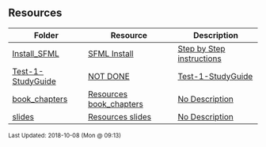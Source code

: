 ## Resources
| Folder | Resource | Description|
 | ------------|------------|------------|
 | [Install_SFML](/Users/griffin/Code/Courses/2143-Object-Oriented-Programming/tree/master/Resources/Install_SFML) | [ SFML Install ](/Users/griffin/Code/Courses/2143-Object-Oriented-Programming/tree/master/Resources/Install_SFML) | [ Step by Step instructions](/Users/griffin/Code/Courses/2143-Object-Oriented-Programming/tree/master/Resources/Install_SFML) | [Install_SFML](/Users/griffin/Code/Courses/2143-Object-Oriented-Programming/tree/master/Resources/Install_SFML) | [ Instructions](/Users/griffin/Code/Courses/2143-Object-Oriented-Programming/tree/master/Resources/Install_SFML) | [Install_SFML](/Users/griffin/Code/Courses/2143-Object-Oriented-Programming/tree/master/Resources/Install_SFML) | [include <SFML/Graphics.hpp>](/Users/griffin/Code/Courses/2143-Object-Oriented-Programming/tree/master/Resources/Install_SFML) | [N/A](/Users/griffin/Code/Courses/2143-Object-Oriented-Programming/tree/master/Resources/Install_SFML) |
 | [Test-1-StudyGuide](/Users/griffin/Code/Courses/2143-Object-Oriented-Programming/tree/master/Resources/Test-1-StudyGuide) | [ NOT DONE](/Users/griffin/Code/Courses/2143-Object-Oriented-Programming/tree/master/Resources/Test-1-StudyGuide) | [Test-1-StudyGuide](/Users/griffin/Code/Courses/2143-Object-Oriented-Programming/tree/master/Resources/Test-1-StudyGuide) | [ Test 1 ](/Users/griffin/Code/Courses/2143-Object-Oriented-Programming/tree/master/Resources/Test-1-StudyGuide) | [ Study Guide](/Users/griffin/Code/Courses/2143-Object-Oriented-Programming/tree/master/Resources/Test-1-StudyGuide) | [N/A](/Users/griffin/Code/Courses/2143-Object-Oriented-Programming/tree/master/Resources/Test-1-StudyGuide) |
 | [book_chapters](/Users/griffin/Code/Courses/2143-Object-Oriented-Programming/tree/master/Resources/book_chapters) | [ Resources book_chapters ](/Users/griffin/Code/Courses/2143-Object-Oriented-Programming/tree/master/Resources/book_chapters) | [ No Description](/Users/griffin/Code/Courses/2143-Object-Oriented-Programming/tree/master/Resources/book_chapters) | [N/A](/Users/griffin/Code/Courses/2143-Object-Oriented-Programming/tree/master/Resources/book_chapters) |
 | [slides](/Users/griffin/Code/Courses/2143-Object-Oriented-Programming/tree/master/Resources/slides) | [ Resources slides ](/Users/griffin/Code/Courses/2143-Object-Oriented-Programming/tree/master/Resources/slides) | [ No Description](/Users/griffin/Code/Courses/2143-Object-Oriented-Programming/tree/master/Resources/slides) | [N/A](/Users/griffin/Code/Courses/2143-Object-Oriented-Programming/tree/master/Resources/slides) |

<sup>Last Updated: 2018-10-08 (Mon @ 09:13)</sup>